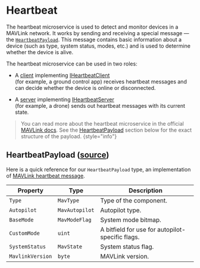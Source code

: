 # Heartbeat

The heartbeat microservice is used to detect and monitor devices in a MAVLink network. 
It works by sending and receiving a special message — the [`HeartbeatPayload`](#heartbeatpayload-source). 
This message contains basic information about a device (such as type, system status, modes, etc.) 
and is used to determine whether the device is alive.

The heartbeat microservice can be used in two roles:

- A [client](HeartbeatClient.md) implementing [IHeartbeatClient](HeartbeatClient.md#iheartbeatclient-source)  
  (for example, a ground control app) receives heartbeat messages and can decide whether the device is online or disconnected.

- A [server](HeartbeatServer.md) implementing [IHeartbeatServer](HeartbeatServer.md#iheartbeatserver-source)  
  (for example, a drone) sends out heartbeat messages with its current state.

>You can read more about the heartbeat microservice in the official [MAVLink docs](https://mavlink.io/en/services/heartbeat.html). 
>See the [HeartbeatPayload](#heartbeatpayload-source) section below for the exact structure of the payload.
{style="info"}

## HeartbeatPayload ([source](https://github.com/asv-soft/asv-mavlink/blob/2ae4bb9c1dbca2c916379c9bfac36e1f8fe94789/src/Asv.Mavlink/Protocol/Messages/minimal.cs#L1755))

Here is a quick reference for our `HeartbeatPayload` type, an implementation of [MAVLink heartbeat message](https://mavlink.io/en/messages/common.html#messages).

| Property         | Type           | Description                                      |
|------------------|----------------|--------------------------------------------------|
| `Type`           | `MavType`      | Type of the component.                           |
| `Autopilot`      | `MavAutopilot` | Autopilot type.                                  |
| `BaseMode`       | `MavModeFlag`  | System mode bitmap.                              |
| `CustomMode`     | `uint`         | A bitfield for use for autopilot-specific flags. |
| `SystemStatus`   | `MavState`     | System status flag.                              |
| `MavlinkVersion` | `byte`         | MAVLink version.                                 |

